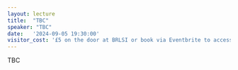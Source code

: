 ```yaml
---
layout: lecture
title:  "TBC"
speaker: "TBC"
date:   '2024-09-05 19:30:00'
visitor_cost: '£5 on the door at BRLSI or book via Eventbrite to access on Zoom'
---
```

TBC